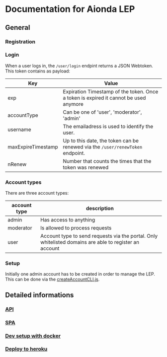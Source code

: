 # Documentation for Aionda LEP


## General

### Registration

### Login
When a user logs in, the `/user/login` endpint returns a JSON Webtoken.
This token contains as payload:

| Key                | Value           |
| ------------------ | -------------|
| exp                | Expiration Timestamp of the token. Once a token is expired it cannot be used anymore |
| accountType        | Can be one of 'user', 'moderator', 'admin' |
| username           | The emailadress is used to identify the user. |
| maxExpireTimestamp | Up to this date, the token can be renewed via the `/user/renewToken` endpoint. |
| nRenew             | Number that counts the times that the token was renewed |



### Account types
There are three account types:

| account type | description |
| ------------ | ----------- |
| admin        | Has access to anything |
| moderator    | Is allowed to process requests |
| user         | Account type to send requests via the portal. Only whitelisted domains are able to register an account |

### Setup
Initially one admin account has to be created in order to manage the LEP. This can be done via the [createAccountCLI.js](api/helpers/).

## Detailed informations
### [API](api/)

### [SPA](spa/)

### [Dev setup with docker](./docker.md)

### [Deploy to heroku](./herokuSetup.md)
